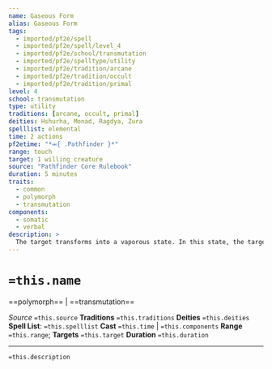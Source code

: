 ```yaml
---
name: Gaseous Form
alias: Gaseous Form
tags:
  - imported/pf2e/spell
  - imported/pf2e/spell/level_4
  - imported/pf2e/school/transmutation
  - imported/pf2e/spelltype/utility
  - imported/pf2e/tradition/arcane
  - imported/pf2e/tradition/occult
  - imported/pf2e/tradition/primal
level: 4
school: transmutation
type: utility
traditions: [arcane, occult, primal]
deities: Hshurha, Monad, Ragdya, Zura
spelllist: elemental
time: 2 actions
pf2etime: "*⬺{ .Pathfinder }*"
range: touch
target: 1 willing creature
source: "Pathfinder Core Rulebook"
duration: 5 minutes
traits:
  - common
  - polymorph
  - transmutation
components:
  - somatic
  - verbal
description: >
  The target transforms into a vaporous state. In this state, the target is amorphous. It loses any item bonus to AC and all other effects and bonuses from armor, and it uses its proficiency modifier for unarmored defense. It gains resistance 8 to physical damage and is immune to precision damage. It can't cast spells, activate items, or use actions that have the attack or manipulate trait. It gains a fly Speed of 10 feet and can slip through tiny cracks. The target can Dismiss the spell.
---
```

# `=this.name`
==polymorph== | ==transmutation==

*Source* `=this.source`
**Traditions** `=this.traditions`
**Deities** `=this.deities`
**Spell List**: `=this.spelllist`
**Cast** `=this.time` | `=this.components`
**Range** `=this.range`; **Targets** `=this.target`
**Duration** `=this.duration`

***
`=this.description`